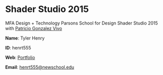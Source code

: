 # Shader Studio 2015
MFA Design + Technology Parsons School for Design Shader Studio 2015 with [Patricio Gonzalez Vivo](https://github.com/patriciogonzalezvivo)

**Name**: Tyler Henry

**ID**: henrt555

**Web**: [Portfolio](http://tylerhenry.com)

**Email**: henrt555@newschool.edu